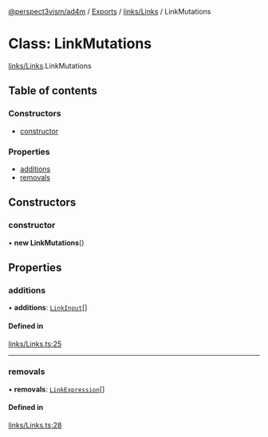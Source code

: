 [@perspect3vism/ad4m](../README.md) / [Exports](../modules.md) / [links/Links](../modules/links_Links.md) / LinkMutations

# Class: LinkMutations

[links/Links](../modules/links_Links.md).LinkMutations

## Table of contents

### Constructors

- [constructor](links_Links.LinkMutations.md#constructor)

### Properties

- [additions](links_Links.LinkMutations.md#additions)
- [removals](links_Links.LinkMutations.md#removals)

## Constructors

### constructor

• **new LinkMutations**()

## Properties

### additions

• **additions**: [`LinkInput`](links_Links.LinkInput.md)[]

#### Defined in

[links/Links.ts:25](https://github.com/perspect3vism/ad4m-executor/blob/5a19b63d/core/src/links/Links.ts#L25)

___

### removals

• **removals**: [`LinkExpression`](links_Links.LinkExpression.md)[]

#### Defined in

[links/Links.ts:28](https://github.com/perspect3vism/ad4m-executor/blob/5a19b63d/core/src/links/Links.ts#L28)
